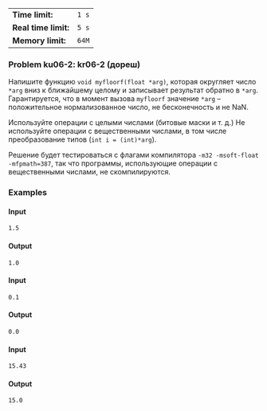 |                      |       |
|----------------------|-------|
| **Time limit:**      | `1 s` |
| **Real time limit:** | `5 s` |
| **Memory limit:**    | `64M` |


### Problem ku06-2: kr06-2 (дореш)

Напишите функцию `void myfloorf(float *arg)`, которая округляет число `*arg` вниз к ближайшему
целому и записывает результат обратно в `*arg`. Гарантируется, что в момент вызова `myfloorf`
значение `*arg` – положительное нормализованное число, не бесконечность и не NaN.

Используйте операции с целыми числами (битовые маски и т. д.) Не используйте операции с
вещественными числами, в том числе преобразование типов (`int i = (int)*arg`).

Решение будет тестироваться с флагами компилятора `-m32 -msoft-float -mfpmath=387`, так что
программы, использующие операции с вещественными числами, не скомпилируются.

### Examples

#### Input

    
    
    1.5

#### Output

    
    
    1.0

#### Input

    
    
    0.1

#### Output

    
    
    0.0

#### Input

    
    
    15.43

#### Output

    
    
    15.0

